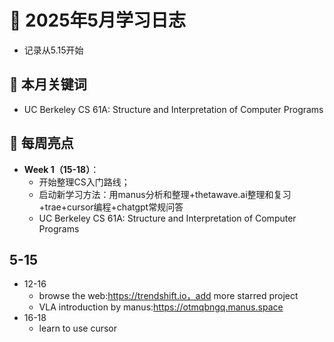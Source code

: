 # 📅 2025年5月学习日志

- 记录从5.15开始

## 📌 本月关键词

- UC Berkeley CS 61A: Structure and Interpretation of Computer Programs

## 🧠 每周亮点

- **Week 1（15-18）**：
    -  开始整理CS入门路线；
    - 启动新学习方法：用manus分析和整理+thetawave.ai整理和复习+trae+cursor编程+chatgpt常规问答
    - UC Berkeley CS 61A: Structure and Interpretation of Computer Programs


## 5-15
- 12-16
    - browse the web:https://trendshift.io，add more starred project
    - VLA introduction by manus:https://otmqbngq.manus.space
- 16-18
    - learn to use cursor
    